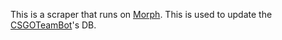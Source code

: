 This is a scraper that runs on [Morph](https://morph.io). This is used to update the [CSGOTeamBot](https://github.com/Charrod/csgoteambot)'s DB.
